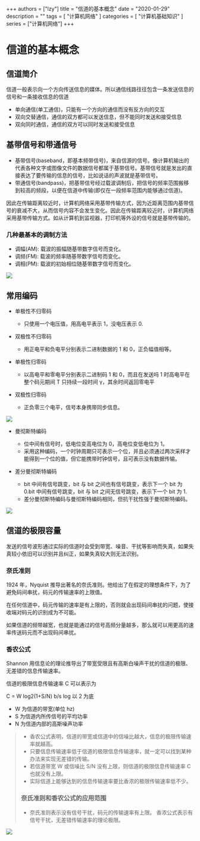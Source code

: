 +++
authors = ["lzy"]
title = "信道的基本概念"
date = "2020-01-29"
description = ""
tags = [
    "计算机网络"
]
categories = [
    "计算机基础知识"
]
series = ["计算机网络"]
+++

# 信道的基本概念

## 信道简介

信道一般表示向一个方向传送信息的媒体。所以通信线路往往包含一条发送信息的信号和一条接收信息的信道

- 单向通信(单工通信)，只能有一个方向的通信而没有反方向的交互
- 双向交替通信，通信的双方都可以发送信息，但不能同时发送和接受信息
- 双向同时通信，通信的双方可以同时发送和接受信息

## 基带信号和带通信号

- 基带信号(baseband，即基本频带信号)，来自信源的信号。像计算机输出的代表各种文字或图像文件的数据信号都属于基带信号。基带信号就是发出的直接表达了要传输的信息的信号，比如说话的声波就是基带信号。
- 带通信号(bandpass)，把基带信号经过载波调制后，把信号的频率范围搬移到较高的频段，以便在信道中传输(即仅在一段频率范围内能够通过信道)。

因此在传输距离较近时，计算机网络采用基带传输方式，因为近距离范围内基带信号的衰减不大，从而信号内容不会发生变化。因此在传输距离较近时，计算机网络采用基带传输方式。如从计算机到监视器，打印机等外设的信号就是基带传输的。

### 几种最基本的调制方法

- 调幅(AM): 载波的振幅随基带数字信号而变化。
- 调频(FM): 载波的频率随基带数字信号而变化。
- 调相(PM): 载波的初始相位随基带数字信号而变化。

![](../static/T99Ib4kQxoTDH0xa0j2cWTGwn1c.png)

## 常用编码

- 单极性不归零码

  - 只使用一个电压值，用高电平表示 1，没电压表示 0.
- 双极性不归零码

  - 用正电平和负电平分别表示二进制数据的 1 和 0，正负幅值相等。
- 单极性归零码

  - 以高电平和零电平分别表示二进制码 1 和 0，而且在发送吗 1 时高电平在整个码元期间 T 只持续一段时间 γ，其余时间返回零电平
- 双极性归零码

  - 正负零三个电平，信号本身携带同步信息。

![](../static/XVybbqZ9toiW7UxvPurcMaHtnJc.png)

- 曼彻斯特编码

  - 位中间有信号时，低电位变高电位为 0，高电位变低电位为 1。
  - 采用这种编码，一个时钟周期只可表示一个位，并且必须通过两次采样才能得到一个位的值，但它能携带时钟信号，且可表示没有数据传输。
- 差分曼彻斯特编码

  - bit 中间有信号跳变，bit 与 bit 之间也有信号跳变，表示下一个 bit 为 0.bit 中间有信号跳变，bit 与 bit 之间无信号跳变，表示下一个 bit 为 1.
  - 差分曼彻斯特编码与曼彻斯特编码相同，但抗干扰性强于曼彻斯特编码。

![](../static/RIbdbJ6nXo5tdhxJMxdcvMMinxg.png)

## 信道的极限容量

发送的信号波形通过实际的信道时会受到带宽、噪音、干扰等影响而失真，如果失真较小依旧可以识别并且纠正，如果失真较大则无法识别。

### 奈氏准则

1924 年，Nyquist 推导出著名的奈氏准则。他给出了在假定的理想条件下，为了避免码间串扰，码元的传输速率的上限值。

在任何信道中，码元传输的速率是有上限的，否则就会出现码间串扰的问题，使接收端对码元的识别成为不可能。

如果信道的频带越宽，也就是能通过的信号高频分量越多，那么就可以用更高的速率传送码元而不出现码间串扰。

### 香农公式

Shannon 用信息论的理论推导出了带宽受限且有高斯白噪声干扰的信道的极限、无差错的信息传输速率。

信道的极限信息传输速率 C 可以表示为

C = W log2(1+S/N) b/s log 以 2 为底

- W 为信道的带宽(单位 hz)
- S 为信道内所传信号的平均功率
- N 为信道内部的高斯噪声功率

> - 香农公式表明，信道的带宽或信道中的信噪比越大，信息的极限传输速率就越高。
> - 只要信息传输速率低于信道的极限信息传输速率，就一定可以找到某种办法来实现无差错的传输。
> - 若信道带宽 W 或信噪比 S/N 没有上限，则信道的极限信息传输速率 C 也就没有上限。
> - 实际信道上能够达到的信息传输速率要比香浓的极限传输速率低不少。
>
> ### 奈氏准则和香农公式的应用范围
>
> - 奈氏准则表示没有信号干扰，码元的传输速率有上限。
>   香浓公式表示有信号干扰，无差错传输速率的理论极限。

![](../static/MmRGb1ChWoJxtOxZQorcilOFnlh.png)
